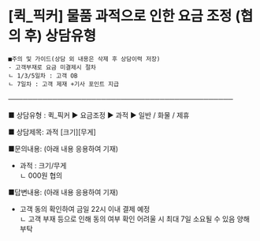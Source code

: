# [퀵_픽커] 물품 과적으로 인한 요금 조정 (협의 후) 상담유형

```
■주의 및 가이드(상담 외 내용은 삭제 후 상담이력 저장)  
- 고객부재로 요금 미결제시 절차  
ㄴ 1/3/5일차 : 고객 OB  
ㄴ 7일차 : 고객 제재 +기사 포인트 지급
```

──────────────────────────────────────────────

■ 상담유형 : 퀵\_픽커 ▶ 요금조정 ▶ 과적 ▶ 일반 / 화물 / 제휴

■ 상담제목: 과적 [크기][무게]

■문의내용: (아래 내용 응용하여 기재)  
- 과적 : 크기/무게  
ㄴ 000원 협의

■답변내용: (아래 내용 응용하여 기재)  
- 고객 동의 확인하여 금일 22시 이내 결제 예정   
ㄴ 고객 부재 등으로 인해 동의 여부 확인 어려울 시 최대 7일 소요될 수 있음 양해 부탁
